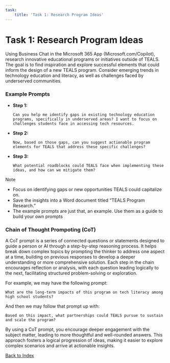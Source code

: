 ```yaml
---
task:
    title: 'Task 1: Research Program Ideas'
---
```


# Task 1: Research Program Ideas

Using Business Chat in the Microsoft 365 App (Microsoft.com/Copilot), research innovative educational programs or initiatives outside of TEALS. The goal is to find inspiration and explore successful elements that could inform the design of a new TEALS program. Consider emerging trends in technology education and literacy, as well as challenges faced by underserved communities.

### Example Prompts

- **Step 1:** 
    ```text
    Can you help me identify gaps in existing technology education programs, specifically in underserved areas? I want to focus on challenges students face in accessing tech resources.
    ```
- **Step 2:** 
    ```text
    Now, based on those gaps, can you suggest actionable program elements for TEALS that address these specific challenges?
    ```
- **Step 3:** 
    ```text
    What potential roadblocks could TEALS face when implementing these ideas, and how can we mitigate them?
    ```

> [!NOTE] 
> - Focus on identifying gaps or new opportunities TEALS could capitalize on.
> - Save the insights into a Word document titled “TEALS Program Research.”
> - The example prompts are just that, an example. Use them as a guide to build your own prompts

### Chain of Thought Prompoting (CoT)

A CoT prompt is a series of connected questions or statements designed to guide a person or AI through a step-by-step reasoning process. It helps break down complex topics by prompting the thinker to address one aspect at a time, building on previous responses to develop a deeper understanding or more comprehensive solution. Each step in the chain encourages reflection or analysis, with each question leading logically to the next, facilitating structured problem-solving or exploration.

For example, we may have the following prompt:

```text
What are the long-term impacts of this program on tech literacy among high school students?
```
And then we may follow that prompt up with:

```text
Based on this impact, what partnerships could TEALS pursue to sustain and scale the program?
```

By using a CoT prompt, you encourage deeper engagement with the subject matter, leading to more thoughtful and well-rounded answers. This approach fosters a logical progression of ideas, making it easier to explore complex scenarios and arrive at actionable insights.

[Back to Index](https://maquinl.github.io/CELA-Academy-Microsoft-Copilot-Experience/)